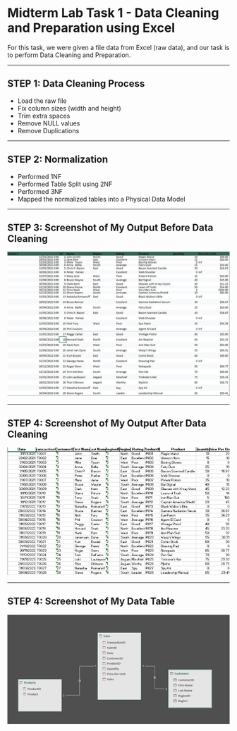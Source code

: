 # Midterm Lab Task 1 - Data Cleaning and Preparation using Excel  

For this task, we were given a file data from Excel (raw data), and our task is to perform Data Cleaning and Preparation.  

---

## STEP 1: Data Cleaning Process  
- Load the raw file  
- Fix column sizes (width and height)  
- Trim extra spaces  
- Remove NULL values  
- Remove Duplications  

---

## STEP 2: Normalization  
- Performed 1NF  
- Performed Table Split using 2NF  
- Performed 3NF  
- Mapped the normalized tables into a Physical Data Model  

---

## STEP 3: Screenshot of My Output Before Data Cleaning  
![Before Data Cleaning](https://github.com/IvanJamesjpg/EDM_PORTFOLIO/blob/main/Midterm%20Task%201/Images/BEFORE.png?raw=true)

---

## STEP 4: Screenshot of My Output After Data Cleaning  
![After Data Cleaning](https://github.com/IvanJamesjpg/EDM_PORTFOLIO/blob/main/Midterm%20Task%201/Images/AFTER.png?raw=true)

---

## STEP 4: Screenshot of My Data Table
![Data Table](https://github.com/IvanJamesjpg/EDM_PORTFOLIO/blob/main/Midterm%20Task%201/Images/TABLE.png?raw=true)
